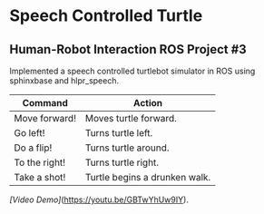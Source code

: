 # Speech Controlled Turtle
## Human-Robot Interaction ROS Project #3

Implemented a speech controlled turtlebot simulator in ROS using sphinxbase and
hlpr_speech.

|Command      |Action                         |
|-------------|-------------------------------|
|Move forward!|Moves turtle forward.          |
|Go left!     |Turns turtle left.             |
|Do a flip!   |Turns turtle around.           |
|To the right!|Turns turtle right.            |
|Take a shot! |Turtle begins a drunken walk.  |


*[Video Demo]*(https://youtu.be/GBTwYhUw9IY).
